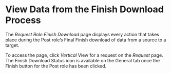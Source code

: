 # View Data from the Finish Download Process

The *Request Role Finish Download* page displays every action that takes
place during the Post role’s Final Finish download of data from a source
to a target.

To access the page, click *Vertical* View for a request on the *Request*
page. The Finish Download Status icon is available on the General tab
once the Finish button for the Post role has been clicked.
